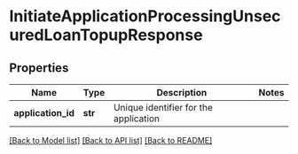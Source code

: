 # InitiateApplicationProcessingUnsecuredLoanTopupResponse

## Properties
Name | Type | Description | Notes
------------ | ------------- | ------------- | -------------
**application_id** | **str** | Unique identifier for the application | 

[[Back to Model list]](../README.md#documentation-for-models) [[Back to API list]](../README.md#documentation-for-api-endpoints) [[Back to README]](../README.md)

